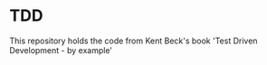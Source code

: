 TDD
===

This repository holds the code from Kent Beck's book 'Test Driven Development - by example' 
